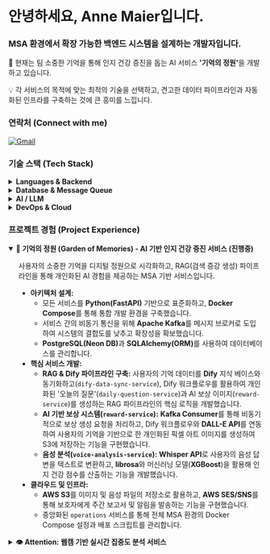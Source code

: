 <h1 align="left">안녕하세요, Anne Maier입니다.</h1>
<h3 align="left">MSA 환경에서 확장 가능한 백엔드 시스템을 설계하는 개발자입니다.</h3>

<p align="left">

🔭 현재는 팀 소중한 기억을 통해 인지 건강 증진을 돕는 AI 서비스 <strong>'기억의 정원'</strong>을 개발하고 있습니다.<br>

💡 각 서비스의 목적에 맞는 최적의 기술을 선택하고, 견고한 데이터 파이프라인과 자동화된 인프라를 구축하는 것에 큰 흥미를 느낍니다.
</p>

<h3 align="left">연락처 (Connect with me)</h3>
<p align="left">
<a href="mailto:hhch98@gmail.com">
<img src="https://img.shields.io/badge/Gmail-D14836?style=for-the-badge&logo=gmail&logoColor=white" alt="Gmail"/>
</a>
</p>

<h3 align="left">기술 스택 (Tech Stack)</h3>

<details>
<summary><b>Languages & Backend</b></summary>
<div markdown="1" style="padding-left: 20px;">
<ul>
<li><b>Python:</b> FastAPI를 활용하여 MSA 환경의 백엔드 서비스를 표준화하고, 데이터 분석 및 AI 모델 서빙 파이프라인을 구축합니다.</li>
<li><b>Node.js:</b> Express 프레임워크와 Socket.IO를 사용하여 실시간 통신이 필요한 서비스를 개발합니다.</li>
<li><b>Rust:</b> Tokio 런타임을 기반으로 높은 동시성 처리가 요구되는 실시간 데이터 분석 웹소켓 서버를 개발한 경험이 있습니다.</li>
</ul>
</div>
</details>

<details>
<summary><b>Database & Message Queue</b></summary>
<div markdown="1" style="padding-left: 20px;">
<ul>
<li><b>PostgreSQL & MySQL:</b> SQLAlchemy(ORM)와 함께 사용하여 RDBMS를 설계하고 운영합니다. (Neon DB 경험 포함)</li>
<li><b>Apache Kafka:</b> MSA 환경에서 서비스 간 비동기 통신을 구현하여 시스템 결합도를 낮추고 데이터 파이프라인을 구축합니다.</li>
</ul>
</div>
</details>

<details>
<summary><b>AI / LLM</b></summary>
<div markdown="1" style="padding-left: 20px;">
<ul>
<li><b>OpenAI API:</b> GPT(질문/설명 생성), DALL-E(이미콘 생성), Whisper(STT) 등 다양한 모델을 활용하여 서비스의 핵심 AI 기능을 구현합니다.</li>
<li><b>Dify:</b> LLM Ops 플랫폼인 Dify를 활용하여 RAG(검색 증강 생성) 파이프라인을 구축하고, 지식 베이스와 워크플로우를 통해 고도로 개인화된 AI 경험을 제공합니다.</li>
</ul>
</div>
</details>

<details>
<summary><b>DevOps & Cloud</b></summary>
<div markdown="1" style="padding-left: 20px;">
<ul>
<li><b>Containerization:</b> Docker를 사용하여 모든 서비스를 컨테이너화하고, Docker Compose를 통해 통합 로컬 개발 환경을 구축합니다.</li>
<li><b>Orchestration:</b> Kubernetes(k8s)를 사용하여 컨테이너화된 애플리케이션을 배포하고 운영한 경험이 있습니다.</li>
<li><b>Cloud:</b> AWS의 EC2, S3, ALB, RDS, ElastiCache, SES, SNS 등 다양한 서비스를 활용하여 인프라를 설계하고 운영합니다.</li>
<li><b>CI/CD:</b> GitHub Actions를 사용하여 테스트, 빌드, 배포 자동화 파이프라인을 구축합니다.</li>
</ul>
</div>
</details>

<h3 align="left">프로젝트 경험 (Project Experience)</h3>

<!-- 현재 프로젝트: 기억의 정원 -->

<details open>
<summary><b>🌳 기억의 정원 (Garden of Memories) - AI 기반 인지 건강 증진 서비스 (진행중)</b></summary>
<div markdown="1" style="padding-left: 20px;">
<p>사용자의 소중한 기억을 디지털 정원으로 시각화하고, RAG(검색 증강 생성) 파이프라인을 통해 개인화된 AI 경험을 제공하는 MSA 기반 서비스입니다.</p>
<ul>
<li>
<strong>아키텍처 설계:</strong>
<ul>
<li>모든 서비스를 <strong>Python(FastAPI)</strong> 기반으로 표준화하고, <strong>Docker Compose</strong>를 통해 통합 개발 환경을 구축했습니다.</li>
<li>서비스 간의 비동기 통신을 위해 <strong>Apache Kafka</strong>를 메시지 브로커로 도입하여 시스템의 결합도를 낮추고 확장성을 확보했습니다.</li>
<li><strong>PostgreSQL(Neon DB)</strong>과 <strong>SQLAlchemy(ORM)</strong>를 사용하여 데이터베이스를 관리합니다.</li>
</ul>
</li>
<li>
<strong>핵심 서비스 개발:</strong>
<ul>
<li><strong>RAG & Dify 파이프라인 구축:</strong> 사용자의 기억 데이터를 <strong>Dify</strong> 지식 베이스와 동기화하고(<code>dify-data-sync-service</code>), Dify 워크플로우를 활용하여 개인화된 '오늘의 질문'(<code>daily-question-service</code>)과 AI 보상 이미지(<code>reward-service</code>)를 생성하는 RAG 파이프라인의 핵심 로직을 개발했습니다.</li>
<li><strong>AI 기반 보상 시스템(<code>reward-service</code>):</strong> <strong>Kafka Consumer</strong>를 통해 비동기적으로 보상 생성 요청을 처리하고, Dify 워크플로우와 <strong>DALL-E API</strong>를 연동하여 사용자의 기억을 기반으로 한 개인화된 픽셀 아트 이미지를 생성하여 S3에 저장하는 기능을 구현했습니다.</li>
<li><strong>음성 분석(<code>voice-analysis-service</code>):</strong> <strong>Whisper API</strong>로 사용자의 음성 답변을 텍스트로 변환하고, <strong>librosa</strong>와 머신러닝 모델(<strong>XGBoost</strong>)을 활용해 인지 건강 점수를 산출하는 기능을 개발했습니다.</li>
</ul>
</li>
<li>
<strong>클라우드 및 인프라:</strong>
<ul>
<li><strong>AWS S3</strong>를 이미지 및 음성 파일의 저장소로 활용하고, <strong>AWS SES/SNS</strong>를 통해 보호자에게 주간 보고서 및 알림을 발송하는 기능을 구현했습니다.</li>
<li>중앙화된 <code>operations</code> 서비스를 통해 전체 MSA 환경의 Docker Compose 설정과 배포 스크립트를 관리합니다.</li>
</ul>
</li>
</ul>
</div>
</details>

<!-- 이전 프로젝트: Attention -->

<details>
<summary><b>👁️ Attention: 웹캠 기반 실시간 집중도 분석 서비스</b></summary>
<div markdown="1" style="padding-left: 20px;">
<p>실시간으로 사용자의 집중도를 측정하고, 분석 리포트와 AI 코칭 피드백을 제공했던 프로젝트입니다. 전체 코드는 <a href="https://www.google.com/search?q=https://github.com/kibwa-fullstack-web-team1/attention-ops">하나의 모노레포</a>에서 관리되었습니다.</p>
<ul>
<li><strong>Polyglot Backend:</strong> <strong>Rust</strong>(실시간 데이터 처리), <strong>Python/FastAPI</strong>(보고서 API), <strong>Node.js/Express</strong>(클라이언트 서비스) 등 각 목적에 맞는 언어와 프레임워크를 조합하여 MSA를 구축했습니다.</li>
<li><strong>AI & Data Handling:</strong> <strong>EXAONE</strong> 모델을 파인튜닝하여 개인화된 코칭 피드백을 제공하고, Python 스크립트로 학습용 데이터셋을 직접 생성 및 관리했습니다.</li>
<li><strong>DevOps & Cloud:</strong> <strong>Docker/Kubernetes</strong>를 사용해 서비스를 배포하고, <strong>GitHub Actions</strong>로 CI/CD를 자동화했으며, <strong>AWS</strong>(EC2, S3, ALB 등)를 활용하여 전체 인프라를 구축했습니다.</li>
</ul>
</div>
</details>
